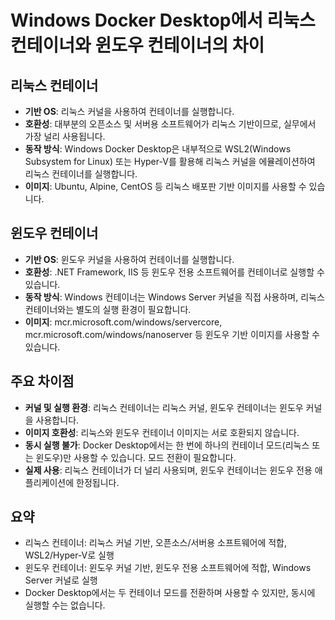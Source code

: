 # Windows Docker Desktop에서 리눅스 컨테이너와 윈도우 컨테이너의 차이

## 리눅스 컨테이너
- **기반 OS**: 리눅스 커널을 사용하여 컨테이너를 실행합니다.
- **호환성**: 대부분의 오픈소스 및 서버용 소프트웨어가 리눅스 기반이므로, 실무에서 가장 널리 사용됩니다.
- **동작 방식**: Windows Docker Desktop은 내부적으로 WSL2(Windows Subsystem for Linux) 또는 Hyper-V를 활용해 리눅스 커널을 에뮬레이션하여 리눅스 컨테이너를 실행합니다.
- **이미지**: Ubuntu, Alpine, CentOS 등 리눅스 배포판 기반 이미지를 사용할 수 있습니다.

## 윈도우 컨테이너
- **기반 OS**: 윈도우 커널을 사용하여 컨테이너를 실행합니다.
- **호환성**: .NET Framework, IIS 등 윈도우 전용 소프트웨어를 컨테이너로 실행할 수 있습니다.
- **동작 방식**: Windows 컨테이너는 Windows Server 커널을 직접 사용하며, 리눅스 컨테이너와는 별도의 실행 환경이 필요합니다.
- **이미지**: mcr.microsoft.com/windows/servercore, mcr.microsoft.com/windows/nanoserver 등 윈도우 기반 이미지를 사용할 수 있습니다.

## 주요 차이점
- **커널 및 실행 환경**: 리눅스 컨테이너는 리눅스 커널, 윈도우 컨테이너는 윈도우 커널을 사용합니다.
- **이미지 호환성**: 리눅스와 윈도우 컨테이너 이미지는 서로 호환되지 않습니다.
- **동시 실행 불가**: Docker Desktop에서는 한 번에 하나의 컨테이너 모드(리눅스 또는 윈도우)만 사용할 수 있습니다. 모드 전환이 필요합니다.
- **실제 사용**: 리눅스 컨테이너가 더 널리 사용되며, 윈도우 컨테이너는 윈도우 전용 애플리케이션에 한정됩니다.

## 요약
- 리눅스 컨테이너: 리눅스 커널 기반, 오픈소스/서버용 소프트웨어에 적합, WSL2/Hyper-V로 실행
- 윈도우 컨테이너: 윈도우 커널 기반, 윈도우 전용 소프트웨어에 적합, Windows Server 커널로 실행
- Docker Desktop에서는 두 컨테이너 모드를 전환하며 사용할 수 있지만, 동시에 실행할 수는 없습니다.